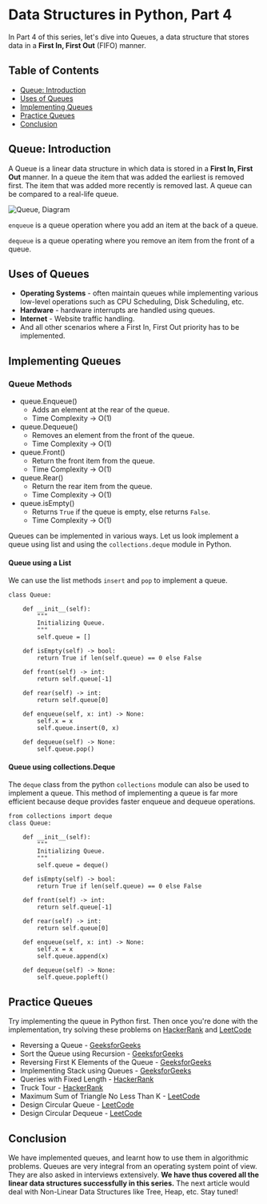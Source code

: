 # Data Structures in Python, Part 4

In Part 4 of this series, let's dive into Queues, a data structure that stores data in a **First In, First Out** (FIFO) manner.

## Table of Contents

- [Queue: Introduction](#queue:-introduction)
- [Uses of Queues](#uses-of-queues)
- [Implementing Queues](#implementing-queues)
- [Practice Queues](#practice-queues)
- [Conclusion](#conclusion)

## Queue: Introduction

A Queue is a linear data structure in which data is stored in a **First In, First Out** manner. In a queue the item that was added the earliest is removed first. The item that was added more recently is removed last. A queue can be compared to a real-life queue.

![Queue, Diagram](/engineering-education/data-structures-python-part-4/queue.png)

```enqueue``` is a queue operation where you add an item at the back of a queue.

```dequeue``` is a queue operating where you remove an item from the front of a queue.

## Uses of Queues

- **Operating Systems** - often maintain queues while implementing various low-level operations such as CPU Scheduling, Disk Scheduling, etc.
- **Hardware** - hardware interrupts are handled using queues.
- **Internet** - Website traffic handling.
- And all other scenarios where a First In, First Out priority has to be implemented.

## Implementing Queues

### Queue Methods

- queue.Enqueue()
    - Adds an element at the rear of the queue.
    - Time Complexity -> O(1)
- queue.Dequeue()
    - Removes an element from the front of the queue.
    - Time Complexity -> O(1)
- queue.Front()
    - Return the front item from the queue.
    - Time Complexity -> O(1)
- queue.Rear()
    - Return the rear item from the queue.
    - Time Complexity -> O(1)
- queue.isEmpty()
    - Returns ```True``` if the queue is empty, else returns ```False```.
    - Time Complexity -> O(1)

Queues can be implemented in various ways. Let us look implement a queue using list and using the ```collections.deque``` module in Python.

#### Queue using a List

We can use the list methods ```insert``` and ```pop``` to implement a queue.

```
class Queue:

    def __init__(self):
        """
        Initializing Queue.
        """
        self.queue = []

    def isEmpty(self) -> bool:
        return True if len(self.queue) == 0 else False

    def front(self) -> int:
        return self.queue[-1]
    
    def rear(self) -> int:
        return self.queue[0]

    def enqueue(self, x: int) -> None:
        self.x = x
        self.queue.insert(0, x)       

    def dequeue(self) -> None:
        self.queue.pop()
```

#### Queue using collections.Deque

The ```deque``` class from the python ```collections``` module can also be used to implement a queue. This method of implementing a queue is far more efficient because deque provides faster enqueue and dequeue operations.

```
from collections import deque
class Queue:

    def __init__(self):
        """
        Initializing Queue.
        """
        self.queue = deque()

    def isEmpty(self) -> bool:
        return True if len(self.queue) == 0 else False

    def front(self) -> int:
        return self.queue[-1]
    
    def rear(self) -> int:
        return self.queue[0]

    def enqueue(self, x: int) -> None:
        self.x = x
        self.queue.append(x)       

    def dequeue(self) -> None:
        self.queue.popleft()
```

## Practice Queues

Try implementing the queue in Python first. Then once you're done with the implementation, try solving these problems on [HackerRank](https://hackerrank.com/dashboard) and [LeetCode](https://leetcode.com/problems)

- Reversing a Queue - [GeeksforGeeks](https://www.geeksforgeeks.org/reversing-a-queue/?ref=rp)
- Sort the Queue using Recursion - [GeeksforGeeks](https://www.geeksforgeeks.org/sort-the-queue-using-recursion/?ref=rp)
- Reversing First K Elements of the Queue - [GeeksforGeeks](https://www.geeksforgeeks.org/reversing-first-k-elements-queue/?ref=rp)
- Implementing Stack using Queues - [GeeksforGeeks](https://www.geeksforgeeks.org/implement-stack-using-queue/)
- Queries with Fixed Length - [HackerRank](https://www.hackerrank.com/challenges/queries-with-fixed-length/problem)
- Truck Tour - [HackerRank](https://www.hackerrank.com/challenges/truck-tour/problem)
- Maximum Sum of Triangle No Less Than K - [LeetCode](https://leetcode.com/problems/max-sum-of-rectangle-no-larger-than-k/)
- Design Circular Queue - [LeetCode](https://leetcode.com/problems/design-circular-queue/)
- Design Circular Dequeue - [LeetCode](https://leetcode.com/problems/design-circular-deque/)

## Conclusion

We have implemented queues, and learnt how to use them in algorithmic problems. Queues are very integral from an operating system point of view. They are also asked in interviews extensively. 
**We have thus covered all the linear data structures successfully in this series.** The next article would deal with Non-Linear Data Structures like Tree, Heap, etc. Stay tuned!